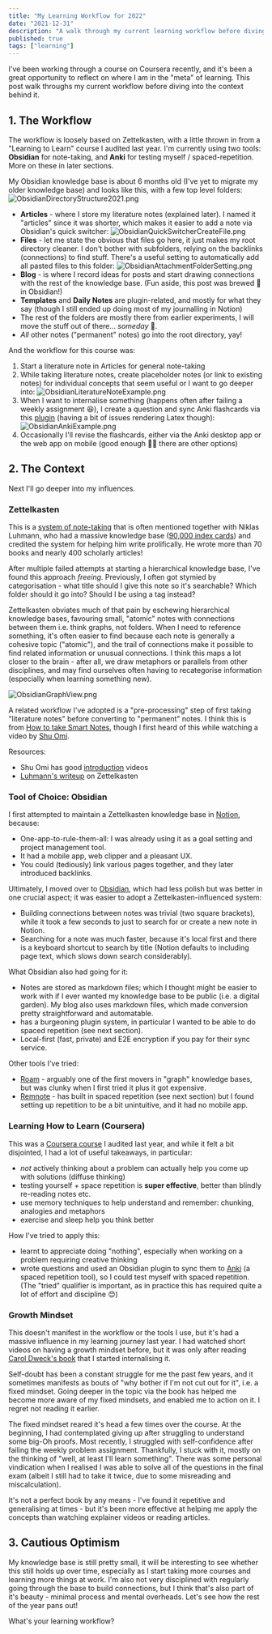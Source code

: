 ```yaml
---
title: "My Learning Workflow for 2022"
date: "2021-12-31"
description: "A walk through my current learning workflow before diving into the thinking and frameworks behind it."
published: true
tags: ["learning"]
---
```


I've been working through a course on Coursera recently, and it's been a great opportunity to reflect on where I am in the "meta" of learning. This post walk throughs my current workflow before diving into the context behind it.

## 1. The Workflow
The workflow is loosely based on Zettelkasten, with a little thrown in from a "Learning to Learn" course I audited last year. I'm currently using two tools: **Obsidian** for note-taking, and **Anki** for testing myself / spaced-repetition. More on these in later sections.

My Obsidian knowledge base is about 6 months old (I've yet to migrate my older knowledge base) and looks like this, with a few top level folders:
	![ObsidianDirectoryStructure2021.png](./ObsidianDirectoryStructure2021.png)
- **Articles** - where I store my literature notes (explained later). I named it "articles" since it was shorter, which makes it easier to add a note via Obsidian's quick switcher:
	![ObsidianQuickSwitcherCreateFile.png](./ObsidianQuickSwitcherCreateFile.png)
- **Files** - let me state the obvious that files go here, it just makes my root directory cleaner. I don't bother with subfolders, relying on the backlinks (connections) to find stuff. There's a useful setting to automatically add all pasted files to this folder:
	![ObsidianAttachmentFolderSetting.png](./ObsidianAttachmentFolderSetting.png)
- **Blog** - is where I record ideas for posts and start drawing connections with the rest of the knowledge base. (Fun aside, this post was brewed 🍺 in Obsidian!)
- **Templates** and **Daily Notes** are plugin-related, and mostly for what they say (though I still ended up doing most of my journalling in Notion)
- The rest of the folders are mostly there from earlier experiments, I will move the stuff out of there... _someday_ 🏃.
- _All_ other notes ("permanent" notes) go into the root directory, yay!

And the workflow for this course was:
1. Start a literature note in Articles for general note-taking
2. While taking literature notes, create placeholder notes (or link to existing notes) for individual concepts that seem useful or I want to go deeper into:
	![ObsidianLiteratureNoteExample.png](./ObsidianLiteratureNoteExample.png)
3. When I want to internalise something (happens often after failing a weekly assignment 😆), I create a question and sync Anki flashcards via this [plugin](https://github.com/debanjandhar12/Obsidian-Anki-Sync) (having a bit of issues rendering Latex though):
	![ObsidianAnkiExample.png](./ObsidianAnkiExample.png)
4. Occasionally I'll revise the flashcards, either via the Anki desktop app or the web app on mobile (good enough 🤷‍♂️ there are other options)

## 2. The Context
Next I'll go deeper into my influences.

### Zettelkasten
This is a [system of note-taking](https://en.wikipedia.org/wiki/Zettelkasten) that is often mentioned together with Niklas Luhmann, who had a massive knowledge base ([90,000 index cards](<https://en.wikipedia.org/wiki/Niklas_Luhmann#Note-taking_system_(Zettelkasten)>)) and credited the system for helping him write prolifically. He wrote more than 70 books and nearly 400 scholarly articles!

After multiple failed attempts at starting a hierarchical knowledge base, I've found this approach _freeing_. Previously, I often got stymied by categorisation - what title should I give this note so it's searchable? Which folder should it go into? Should I be using a tag instead?

Zettelkasten obviates much of that pain by eschewing hierarchical knowledge bases, favouring small, "atomic" notes with connections between them i.e. think graphs, not folders. When I need to reference something, it's often easier to find because each note is generally a cohesive topic ("atomic"), and the trail of connections make it possible to find related information or unusual connections. I think this maps a lot closer to the brain - after all, we draw metaphors or parallels from other disciplines, and may find ourselves often having to recategorise information (especially when learning something new).

![ObsidianGraphView.png](./ObsidianGraphView.png)

A related workflow I've adopted is a "pre-processing" step of first taking "literature notes" before converting to "permanent" notes. I think this is from [How to take Smart Notes](https://takesmartnotes.com/), though I first heard of this while watching a video by [Shu Omi](https://www.youtube.com/watch?v=rOSZOCoqOo8).

Resources:
- Shu Omi has good [introduction](https://www.youtube.com/watch?v=rOSZOCoqOo8) videos
- [Luhmann's writeup](http://luhmann.surge.sh/communicating-with-slip-boxes) on Zettelkasten

### Tool of Choice: Obsidian
I first attempted to maintain a Zettelkasten knowledge base in [Notion](https://www.notion.com), because:
- One-app-to-rule-them-all: I was already using it as a goal setting and project management tool.
- It had a mobile app, web clipper and a pleasant UX.
- You could (tediously) link various pages together, and they later introduced backlinks.

Ultimately, I moved over to [Obsidian](https://obsidian.md/), which had less polish but was better in one crucial aspect; it was easier to adopt a Zettelkasten-influenced system:
- Building connections between notes was trivial (two square brackets), while it took a few seconds to just to search for or create a new note in Notion.
- Searching for a note was much faster, because it's local first and there is a keyboard shortcut to search by title (Notion defaults to including page text, which slows down search considerably).

What Obsidian also had going for it:
- Notes are stored as markdown files; which I thought might be easier to work with if I ever wanted my knowledge base to be public (i.e. a digital garden). My blog also uses markdown files, which made conversion pretty straightforward and automatable.
- has a burgeoning plugin system, in particular I wanted to be able to do spaced repetition (see next section).
- Local-first (fast, private) and E2E encryption if you pay for their sync service.

Other tools I've tried:
- [Roam](https://roamresearch.com/) - arguably one of the first movers in "graph" knowledge bases, but was clunky when I first tried it plus it got expensive.
- [Remnote](https://www.remnote.com/) - has built in spaced repetition (see next section) but I found setting up repetition to be a bit unintuitive, and it had no mobile app.

### Learning How to Learn (Coursera)
This was a [Coursera course](https://www.coursera.org/learn/learning-how-to-learn) I audited last year, and while it felt a bit disjointed, I had a lot of useful takeaways, in particular:
- _not_ actively thinking about a problem can actually help you come up with solutions (diffuse thinking)
- testing yourself + space repetition is **super effective**, better than blindly re-reading notes etc.
- use memory techniques to help understand and remember: chunking, analogies and metaphors
- exercise and sleep help you think better

How I've tried to apply this:
- learnt to appreciate doing "nothing", especially when working on a problem requiring creative thinking
- wrote questions and used an Obsidian plugin to sync them to [Anki](https://apps.ankiweb.net/) (a spaced repetition tool), so I could test myself with spaced repetition. (The "tried" qualifier is important, as in practice this has required quite a lot of effort and discipline 😊)


### Growth Mindset
This doesn't manifest in the workflow or the tools I use, but it's had a massive influence in my learning journey last year. I had watched short videos on having a growth mindset before, but it was only after reading [Carol Dweck's book](https://play.google.com/store/books/details/Mindset_The_New_Psychology_of_Success?id=fdjqz0TPL2wC) that I started internalising it.

Self-doubt has been a constant struggle for me the past few years, and it sometimes manifests as bouts of "why bother if I'm not cut out for it", i.e. a fixed mindset. Going deeper in the topic via the book has helped me become more aware of my fixed mindsets, and enabled me to action on it. I regret not reading it earlier.

The fixed mindset reared it's head a few times over the course. At the beginning, I had contemplated giving up after struggling to understand some big-Oh proofs. Most recently, I struggled with self-confidence after failing the weekly problem assignment. Thankfully, I stuck with it, mostly on the thinking of "well, at least I'll learn something". There was some personal vindication when I realised I was able to solve all of the questions in the final exam (albeit I still had to take it twice, due to some misreading and miscalculation).

It's not a perfect book by any means - I've found it repetitive and generalising at times - but it's been more effective at helping me apply the concepts than watching explainer videos or reading articles.


## 3. Cautious Optimism
My knowledge base is still pretty small, it will be interesting to see whether this still holds up over time, especially as I start taking more courses and learning more things at work. I'm also not very disciplined with regularly going through the base to build connections, but I think that's also part of it's beauty - minimal process and mental overheads. Let's see how the rest of the year pans out!

What's your learning workflow?


